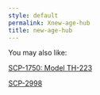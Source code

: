 ```yaml
---
style: default
permalink: Xnew-age-hub
title: new-age-hub
---
```

You may also like:

[SCP-1750: Model TH-223](http://scp-wiki.net/scp-1750)

[SCP-2998](http://scp-wiki.net/scp-2998-10)
